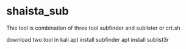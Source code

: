 # shaista_sub
This tool is combination of three tool subfinder and sublister or crt.sh 


download two tool in kali 
 apt install subfinder 
 apt install sublist3r 
